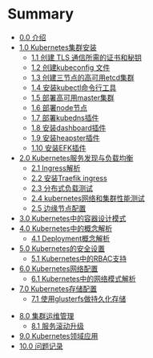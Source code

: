 # Summary

* [0.0 介绍](README.md)
* [1.0 Kubernetes集群安装](00-kubernetes安装前言.md)
   * [1.1 创建 TLS 通信所需的证书和秘钥](01-TLS证书和秘钥.md)
   * [1.2 创建kubeconfig 文件](02-kubeconfig文件.md)
   * [1.3 创建三节点的高可用etcd集群](03-高可用etcd集群.md)
   * [1.4 安装kubectl命令行工具](04-kubectl命令行工具.md)
   * [1.5 部署高可用master集群](05-部署高可用master集群.md)
   * [1.6 部署node节点](06-部署node节点.md)
   * [1.7 部署kubedns插件](07-安装kubedns插件.md)
   * [1.8 安装dashboard插件](08-安装dashboard插件.md)
   * [1.9 安装heapster插件](09-安装heapster插件.md)
   * [1.10 安装EFK插件](10-安装EFK插件.md)
* [2.0 Kubernetes服务发现与负载均衡]()
   * [2.1 Ingress解析](11-ingress解析.md)
   * [2.2 安装Traefik ingress](12-安装traefik-ingress.md)
   * [2.3 分布式负载测试](14-分布式负载测试.md)
   * [2.4 kubernetes网络和集群性能测试](15-kubernetes网络和集群性能测试.md)
   * [2.5 边缘节点配置](18-边缘节点配置.md)
* [3.0 Kubernetes中的容器设计模式]()
* [4.0 Kubernetes中的概念解析]()
   * [4.1 Deployment概念解析](20-deployment概念解析.md)
* [5.0 Kubernetes的安全设置]()
   * [5.1 Kubernetes中的RBAC支持](13-kubernetes中的RBAC支持.md)
* [6.0 Kubernetes网络配置]()
   * [6.1 Kubernetes中的网络模式解析](16-kubernetes中的网络模式解析.md)
* [7.0 Kubernetes存储配置]()
   * [7.1 使用glusterfs做持久化存储](17-使用glusterfs做持久化存储.md)
- [8.0 集群运维管理]()
  - [8.1 服务滚动升级](19-服务滚动升级.md)
- [9.0 Kubernetes领域应用]()
- [10.0 问题记录](issues.md)


